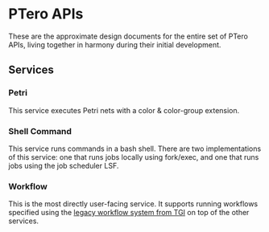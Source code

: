 # PTero APIs

These are the approximate design documents for the entire set of PTero APIs,
living together in harmony during their initial development.

<!--
Need to specify:
- media types
- endpoints
- callbacks
-->

## Services

### Petri
This service executes Petri nets with a color & color-group extension.

### Shell Command
This service runs commands in a bash shell.  There are two implementations of
this service:  one that runs jobs locally using fork/exec, and one that runs
jobs using the job scheduler LSF.

### Workflow
This is the most directly user-facing service.  It supports running workflows
specified using the [legacy workflow system from
TGI](https://github.com/genome/tgi-workflow) on top of the other services.
